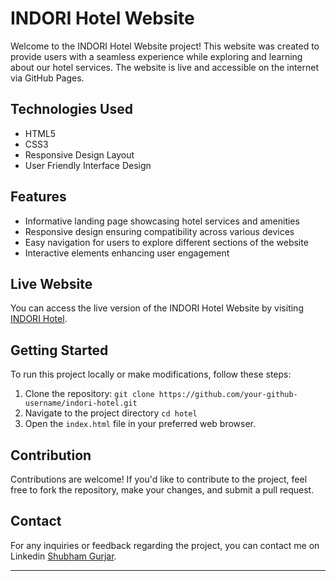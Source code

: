 # INDORI Hotel Website

Welcome to the INDORI Hotel Website project! This website was created to provide users with a seamless experience while exploring and learning about our hotel services. 
The website is live and accessible on the internet via GitHub Pages.

## Technologies Used
- HTML5
- CSS3
- Responsive Design Layout
- User Friendly Interface Design

## Features
- Informative landing page showcasing hotel services and amenities
- Responsive design ensuring compatibility across various devices
- Easy navigation for users to explore different sections of the website
- Interactive elements enhancing user engagement

## Live Website
You can access the live version of the INDORI Hotel Website by visiting [INDORI Hotel](https://shubhgurjar.github.io/hotel/).

## Getting Started
To run this project locally or make modifications, follow these steps:
1. Clone the repository: `git clone https://github.com/your-github-username/indori-hotel.git`
2. Navigate to the project directory `cd hotel`
3. Open the `index.html` file in your preferred web browser.

## Contribution
Contributions are welcome! If you'd like to contribute to the project, feel free to fork the repository, make your changes, and submit a pull request.

## Contact
For any inquiries or feedback regarding the project, you can contact me on Linkedin [Shubham Gurjar](https://linkedin.com/in/shubhamgurjar1).

---
